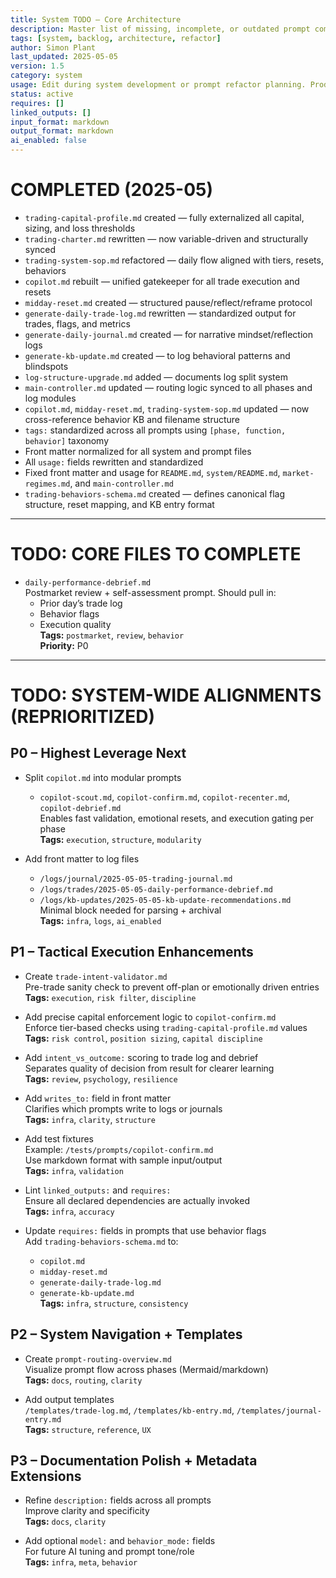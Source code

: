 ```yaml
---
title: System TODO — Core Architecture  
description: Master list of missing, incomplete, or outdated prompt components in the trading-system-prompts repo  
tags: [system, backlog, architecture, refactor]  
author: Simon Plant  
last_updated: 2025-05-05  
version: 1.5  
category: system  
usage: Edit during system development or prompt refactor planning. Produces prioritized backlog of tasks. Consumes audit output, architecture changes, and roadmap items.  
status: active  
requires: []  
linked_outputs: []  
input_format: markdown  
output_format: markdown  
ai_enabled: false  
---
```


# COMPLETED (2025-05)

- `trading-capital-profile.md` created — fully externalized all capital, sizing, and loss thresholds  
- `trading-charter.md` rewritten — now variable-driven and structurally synced  
- `trading-system-sop.md` refactored — daily flow aligned with tiers, resets, behaviors  
- `copilot.md` rebuilt — unified gatekeeper for all trade execution and resets  
- `midday-reset.md` created — structured pause/reflect/reframe protocol  
- `generate-daily-trade-log.md` rewritten — standardized output for trades, flags, and metrics  
- `generate-daily-journal.md` created — for narrative mindset/reflection logs  
- `generate-kb-update.md` created — to log behavioral patterns and blindspots  
- `log-structure-upgrade.md` added — documents log split system  
- `main-controller.md` updated — routing logic synced to all phases and log modules  
- `copilot.md`, `midday-reset.md`, `trading-system-sop.md` updated — now cross-reference behavior KB and filename structure  
- `tags:` standardized across all prompts using `[phase, function, behavior]` taxonomy  
- Front matter normalized for all system and prompt files  
- All `usage:` fields rewritten and standardized  
- Fixed front matter and usage for `README.md`, `system/README.md`, `market-regimes.md`, and `main-controller.md`  
- `trading-behaviors-schema.md` created — defines canonical flag structure, reset mapping, and KB entry format  

---

# TODO: CORE FILES TO COMPLETE

- `daily-performance-debrief.md`  
  Postmarket review + self-assessment prompt. Should pull in:  
  - Prior day’s trade log  
  - Behavior flags  
  - Execution quality  
  **Tags:** `postmarket`, `review`, `behavior`  
  **Priority:** P0  

---

# TODO: SYSTEM-WIDE ALIGNMENTS (REPRIORITIZED)

## P0 – Highest Leverage Next

- Split `copilot.md` into modular prompts  
  - `copilot-scout.md`, `copilot-confirm.md`, `copilot-recenter.md`, `copilot-debrief.md`  
  Enables fast validation, emotional resets, and execution gating per phase  
  **Tags:** `execution`, `structure`, `modularity`

- Add front matter to log files  
  - `/logs/journal/2025-05-05-trading-journal.md`  
  - `/logs/trades/2025-05-05-daily-performance-debrief.md`  
  - `/logs/kb-updates/2025-05-05-kb-update-recommendations.md`  
  Minimal block needed for parsing + archival  
  **Tags:** `infra`, `logs`, `ai_enabled`

## P1 – Tactical Execution Enhancements

- Create `trade-intent-validator.md`  
  Pre-trade sanity check to prevent off-plan or emotionally driven entries  
  **Tags:** `execution`, `risk filter`, `discipline`

- Add precise capital enforcement logic to `copilot-confirm.md`  
  Enforce tier-based checks using `trading-capital-profile.md` values  
  **Tags:** `risk control`, `position sizing`, `capital discipline`

- Add `intent_vs_outcome:` scoring to trade log and debrief  
  Separates quality of decision from result for clearer learning  
  **Tags:** `review`, `psychology`, `resilience`

- Add `writes_to:` field in front matter  
  Clarifies which prompts write to logs or journals  
  **Tags:** `infra`, `clarity`, `structure`

- Add test fixtures  
  Example: `/tests/prompts/copilot-confirm.md`  
  Use markdown format with sample input/output  
  **Tags:** `infra`, `validation`

- Lint `linked_outputs:` and `requires:`  
  Ensure all declared dependencies are actually invoked  
  **Tags:** `infra`, `accuracy`

- Update `requires:` fields in prompts that use behavior flags  
  Add `trading-behaviors-schema.md` to:  
  - `copilot.md`  
  - `midday-reset.md`  
  - `generate-daily-trade-log.md`  
  - `generate-kb-update.md`  
  **Tags:** `infra`, `structure`, `consistency`

## P2 – System Navigation + Templates

- Create `prompt-routing-overview.md`  
  Visualize prompt flow across phases (Mermaid/markdown)  
  **Tags:** `docs`, `routing`, `clarity`

- Add output templates  
  `/templates/trade-log.md`, `/templates/kb-entry.md`, `/templates/journal-entry.md`  
  **Tags:** `structure`, `reference`, `UX`

## P3 – Documentation Polish + Metadata Extensions

- Refine `description:` fields across all prompts  
  Improve clarity and specificity  
  **Tags:** `docs`, `clarity`

- Add optional `model:` and `behavior_mode:` fields  
  For future AI tuning and prompt tone/role  
  **Tags:** `infra`, `meta`, `behavior`